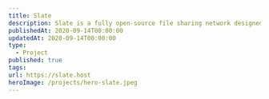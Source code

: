 ```yaml
---
title: Slate
description: Slate is a fully open-source file sharing network designed for research and collaboration built by Protocol Labs for Filecoin. Store your data, organize it any way you like, and share it with the world securely. Built with Textile, and IPFS.
publishedAt: 2020-09-14T00:00:00
updatedAt: 2020-09-14T00:00:00
type:
  - Project
published: true
tags: 
url: https://slate.host
heroImage: /projects/hero-slate.jpeg
---
```

